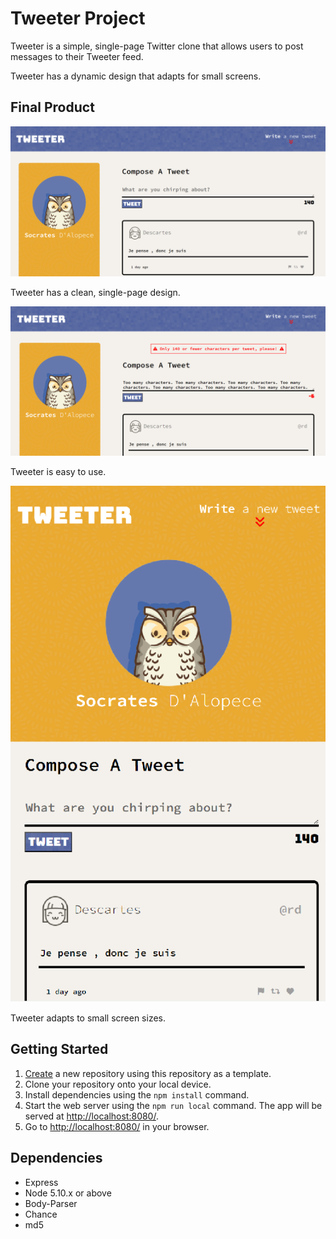 # Tweeter Project

Tweeter is a simple, single-page Twitter clone that allows users to post messages to their Tweeter feed. 

Tweeter has a dynamic design that adapts for small screens.

## Final Product

!["Tweeter For Desktop"](https://github.com/JacquelineMG/tweeter/blob/master/public/images/screenshot.png)

Tweeter has a clean, single-page design.

!["Working with Tweeter"](https://github.com/JacquelineMG/tweeter/blob/master/public/images/screenshot-error.png)

Tweeter is easy to use.

!["Tweeter for Handheld Devices"](https://github.com/JacquelineMG/tweeter/blob/master/public/images/screenshot-dynamic-small.png)

Tweeter adapts to small screen sizes.


## Getting Started

1. [Create](https://docs.github.com/en/repositories/creating-and-managing-repositories/creating-a-repository-from-a-template) a new repository using this repository as a template.
2. Clone your repository onto your local device.
3. Install dependencies using the `npm install` command.
3. Start the web server using the `npm run local` command. The app will be served at <http://localhost:8080/>.
4. Go to <http://localhost:8080/> in your browser.

## Dependencies

- Express
- Node 5.10.x or above
- Body-Parser
- Chance
- md5
